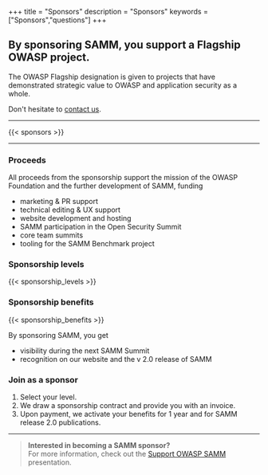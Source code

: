 +++
title = "Sponsors"
description = "Sponsors"
keywords = ["Sponsors","questions"]
+++

## By sponsoring SAMM, you support a Flagship OWASP project.

The OWASP Flagship designation is given to projects that have demonstrated strategic value to OWASP and application security as a whole.  

Don't hesitate to [contact us](mailto:info@owaspsamm.org).

---
{{< sponsors >}}

---

### Proceeds

All proceeds from the sponsorship support the mission of the OWASP Foundation and the further development of SAMM, funding

* marketing & PR support
* technical editing & UX support
* website development and hosting
* SAMM participation in the Open Security Summit
* core team summits
* tooling for the SAMM Benchmark project

### Sponsorship levels

{{< sponsorship_levels >}}

### Sponsorship benefits

{{< sponsorship_benefits >}}

By sponsoring SAMM, you get 

* visibility during the next SAMM Summit
* recognition on our website and the v 2.0 release of SAMM


### Join as a sponsor

1. Select your level.
2. We draw a sponsorship contract and provide you with an invoice.
3. Upon payment, we activate your benefits for 1 year and for SAMM release 2.0 publications.

---

> **Interested in becoming a SAMM sponsor?**  
For more information, check out the [Support OWASP SAMM](https://www.slideshare.net/sdeleersnyder/support-owasp-samm-178691671) presentation.


